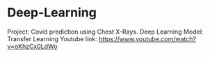 # Deep-Learning 
Project: Covid prediction using Chest X-Rays.
Deep Learning Model: Transfer Learning
Youtube link: https://www.youtube.com/watch?v=oKhzCx0LdWo
